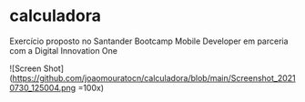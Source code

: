 # calculadora
Exercício proposto no Santander Bootcamp Mobile Developer em parceria com a Digital Innovation One

![Screen Shot](https://github.com/joaomouratocn/calculadora/blob/main/Screenshot_20210730_125004.png =100x)

